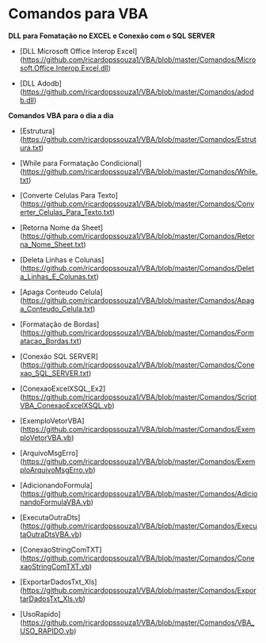 # Comandos para VBA


**DLL para Fomatação no EXCEL e Conexão com o SQL SERVER**

- [DLL Microsoft Office Interop Excel] (https://github.com/ricardopssouza1/VBA/blob/master/Comandos/Microsoft.Office.Interop.Excel.dll)

- [DLL Adodb] (https://github.com/ricardopssouza1/VBA/blob/master/Comandos/adodb.dll)

**Comandos VBA para o dia a dia**

- [Estrutura] (https://github.com/ricardopssouza1/VBA/blob/master/Comandos/Estrutura.txt)

- [While para Formatação Condicional] (https://github.com/ricardopssouza1/VBA/blob/master/Comandos/While.txt)

- [Converte Celulas Para Texto] (https://github.com/ricardopssouza1/VBA/blob/master/Comandos/Converter_Celulas_Para_Texto.txt)

- [Retorna Nome da Sheet] (https://github.com/ricardopssouza1/VBA/blob/master/Comandos/Retorna_Nome_Sheet.txt)

- [Deleta Linhas e Colunas] (https://github.com/ricardopssouza1/VBA/blob/master/Comandos/Deleta_Linhas_E_Colunas.txt)

- [Apaga Conteudo Celula] (https://github.com/ricardopssouza1/VBA/blob/master/Comandos/Apaga_Conteudo_Celula.txt)

- [Formatação de Bordas] (https://github.com/ricardopssouza1/VBA/blob/master/Comandos/Formatacao_Bordas.txt)

- [Conexão SQL SERVER] (https://github.com/ricardopssouza1/VBA/blob/master/Comandos/Conexao_SQL_SERVER.txt)

- [ConexaoExcelXSQL_Ex2] (https://github.com/ricardopssouza1/VBA/blob/master/Comandos/ScriptVBA_ConexaoExcelXSQL.vb)

- [ExemploVetorVBA] (https://github.com/ricardopssouza1/VBA/blob/master/Comandos/ExemploVetorVBA.vb)

- [ArquivoMsgErro] (https://github.com/ricardopssouza1/VBA/blob/master/Comandos/ExemploArquivoMsgErro.vb)

- [AdicionandoFormula] (https://github.com/ricardopssouza1/VBA/blob/master/Comandos/AdicionandoFormulaVBA.vb)

- [ExecutaOutraDts] (https://github.com/ricardopssouza1/VBA/blob/master/Comandos/ExecutaOutraDtsVBA.vb)

- [ConexaoStringComTXT] (https://github.com/ricardopssouza1/VBA/blob/master/Comandos/ConexaoStringComTXT.vb)

- [ExportarDadosTxt_Xls] (https://github.com/ricardopssouza1/VBA/blob/master/Comandos/ExportarDadosTxt_Xls.vb)

- [UsoRapido] (https://github.com/ricardopssouza1/VBA/blob/master/Comandos/VBA_USO_RAPIDO.vb)
